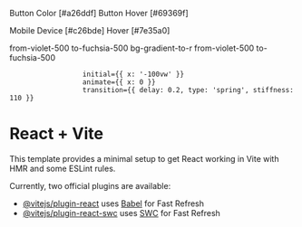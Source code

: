 Button Color [#a26ddf]
Button Hover [#69369f]

Mobile Device [#c26bde]
Hover [#7e35a0]



from-violet-500 to-fuchsia-500
bg-gradient-to-r from-violet-500 to-fuchsia-500



                      initial={{ x: '-100vw' }}
                      animate={{ x: 0 }}
                      transition={{ delay: 0.2, type: 'spring', stiffness: 110 }}







# React + Vite

This template provides a minimal setup to get React working in Vite with HMR and some ESLint rules.

Currently, two official plugins are available:

- [@vitejs/plugin-react](https://github.com/vitejs/vite-plugin-react/blob/main/packages/plugin-react/README.md) uses [Babel](https://babeljs.io/) for Fast Refresh
- [@vitejs/plugin-react-swc](https://github.com/vitejs/vite-plugin-react-swc) uses [SWC](https://swc.rs/) for Fast Refresh
